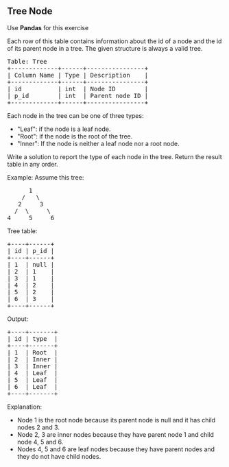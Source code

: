## Tree Node

Use **Pandas** for this exercise

Each row of this table contains information about the id of a node and the id of its parent node in a tree.
The given structure is always a valid tree.

<pre>
Table: Tree
+-------------+------+----------------+
| Column Name | Type | Description    |
+-------------+------+----------------+
| id          | int  | Node ID        |
| p_id        | int  | Parent node ID |
+-------------+------+----------------+
</pre>

Each node in the tree can be one of three types:

* "Leaf": if the node is a leaf node.
* "Root": if the node is the root of the tree.
* "Inner": If the node is neither a leaf node nor a root node.

Write a solution to report the type of each node in the tree. Return the result table in any order.

Example:
Assume this tree:
<pre>
      1
    /   \
   2     3
  /  \     \
4     5     6
</pre>

Tree table:
<pre>
+----+------+
| id | p_id |
+----+------+
| 1  | null |
| 2  | 1    |
| 3  | 1    |
| 4  | 2    |
| 5  | 2    |
| 6  | 3    |
+----+------+
</pre>

Output:
<pre>
+----+-------+
| id | type  |
+----+-------+
| 1  | Root  |
| 2  | Inner |
| 3  | Inner |
| 4  | Leaf  |
| 5  | Leaf  |
| 6  | Leaf  |
+----+-------+
</pre>

Explanation:
* Node 1 is the root node because its parent node is null and it has child nodes 2 and 3.
* Node 2, 3 are inner nodes because they have parent node 1 and child node 4, 5 and 6.
* Nodes 4, 5 and 6 are leaf nodes because they have parent nodes and they do not have child nodes.
